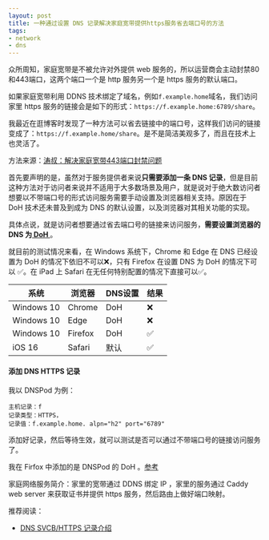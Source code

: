 ```yaml
---
layout: post
title: 一种通过设置 DNS 记录解决家庭宽带提供https服务省去端口号的方法
tags:
- network
- dns
---
```


众所周知，家庭宽带是不被允许对外提供 web 服务的，所以运营商会主动封禁80和443端口，这两个端口一个是 http 服务另一个是 https 服务的默认端口。

如果家庭宽带利用 DDNS 技术绑定了域名，例如`f.example.home`域名，我们访问家里 https 服务的链接会是如下的形式：`https://f.example.home:6789/share`。

我最近在逛博客时发现了一种方法可以省去链接中的端口号，这样我们访问的链接变成了：`https://f.example.home/share`。是不是简洁美观多了，而且在技术上也灵活了。

方法来源：[涛叔：解决家庭宽带443端口封禁问题](https://taoshu.in/http3-port.html)

首先要声明的是，虽然对于服务提供者来说**只需要添加一条 DNS 记录**，但是目前这种方法对于访问者来说并不适用于大多数场景及用户，就是说对于绝大数访问者想要以不带端口号的形式访问服务需要手动设置及浏览器相关支持。原因在于 DoH 技术还未普及到成为 DNS 的默认设置，以及浏览器对其相关功能的实现。

具体点说，就是访问者想要通过省去端口号的链接来访问服务，**需要设置浏览器的 DNS 为[ DoH ](https://support.mozilla.org/zh-TW/kb/firefox-dns-over-httpsdoh)**
。

就目前的测试情况来看，在 Windows 系统下，Chrome 和 Edge 在 DNS 已经设置为 DoH 的情况下依旧不可以❌，只有 Firefox 在设置 DNS 为 DoH 的情况下可以 ✅。在 iPad 上 Safari 在无任何特别配置的情况下直接可以✅。

| 系统 | 浏览器 | DNS设置 | 结果|
| - | - | - | - |
| Windows 10| Chrome | DoH |❌|
| Windows 10| Edge | DoH |❌|
| Windows 10| Firefox | DoH |✅|
| iOS 16 | Safari | 默认 |✅|


#### 添加 DNS HTTPS 记录

我以 DNSPod 为例：

	主机记录：f
	记录类型：HTTPS，
	记录值：f.example.home. alpn="h2" port="6789"

添加好记录，然后等待生效，就可以测试是否可以通过不带端口号的链接访问服务了。

我在 Firfox 中添加的是 DNSPod 的 DoH 。[参考](https://docs.dnspod.cn/public-dns/dot-doh/)

家庭网络服务简介：家里的宽带通过 DDNS 绑定 IP ，家里的服务通过 Caddy web server 来获取证书并提供 https 服务，然后路由上做好端口映射。

推荐阅读：
- [DNS SVCB/HTTPS 记录介绍](https://taoshu.in/dns/dns-svcb-https.html)